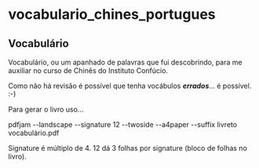 # vocabulario_chines_portugues
Vocabulário
-----------

Vocabulário, ou um apanhado de palavras que fui descobrindo, para me auxiliar no curso de Chinês do Instituto Confúcio.

Como não há revisão é possível que tenha vocábulos ***errados***... é possível. :-)

Para gerar o livro uso...

pdfjam --landscape --signature 12 --twoside --a4paper --suffix livreto vocabulário.pdf

Signature é múltiplo de 4. 12 dá 3 folhas por signature (bloco de folhas no livro).

